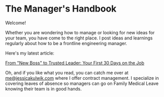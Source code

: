 # The Manager's Handbook

Welcome!

Whether you are wondering how to manage or looking for new ideas for your team, you have come to the right place. I post ideas and learnings regularly about how to be a frontline engineering manager.

Here's my latest article:

[From "New Boss" to Trusted Leader: Your First 30 Days on the Job](https://github.com/jmkulwik/managers-handbook/blob/main/from-new-boss-to-trusted-leader-your-first-30-days-on-the-job.md)

Oh, and if you like what you read, you can catch me over at me@jessicakulwik.com where I offer contract management. I specialize in covering leaves of absence so managers can go on Family Medical Leave knowing their team is in good hands.
